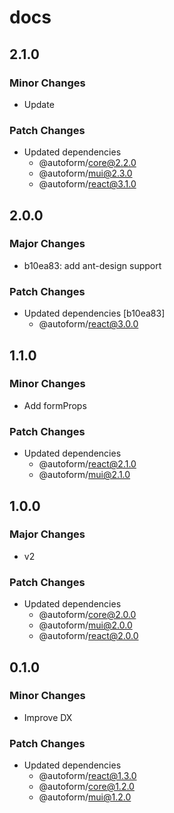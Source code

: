 # docs

## 2.1.0

### Minor Changes

- Update

### Patch Changes

- Updated dependencies
  - @autoform/core@2.2.0
  - @autoform/mui@2.3.0
  - @autoform/react@3.1.0

## 2.0.0

### Major Changes

- b10ea83: add ant-design support

### Patch Changes

- Updated dependencies [b10ea83]
  - @autoform/react@3.0.0

## 1.1.0

### Minor Changes

- Add formProps

### Patch Changes

- Updated dependencies
  - @autoform/react@2.1.0
  - @autoform/mui@2.1.0

## 1.0.0

### Major Changes

- v2

### Patch Changes

- Updated dependencies
  - @autoform/core@2.0.0
  - @autoform/mui@2.0.0
  - @autoform/react@2.0.0

## 0.1.0

### Minor Changes

- Improve DX

### Patch Changes

- Updated dependencies
  - @autoform/react@1.3.0
  - @autoform/core@1.2.0
  - @autoform/mui@1.2.0
